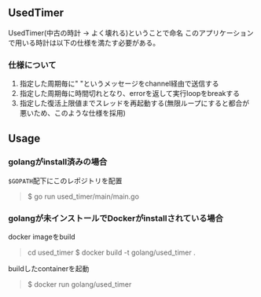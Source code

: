 ## UsedTimer
UsedTimer(中古の時計 -> よく壊れる)ということで命名
このアプリケーションで用いる時計は以下の仕様を満たす必要がある。

### 仕様について
1. 指定した周期毎に" "というメッセージをchannel経由で送信する
2. 指定した周期毎に時間切れとなり、errorを返して実行loopをbreakする
3. 指定した復活上限値までスレッドを再起動する(無限ループにすると都合が悪いため、このような仕様を採用)

## Usage
### golangがinstall済みの場合
`$GOPATH`配下にこのレポジトリを配置
> $ go run used_timer/main/main.go

### golangが未インストールでDockerがinstallされている場合
docker imageをbuild
> cd used_timer
> $ docker build -t golang/used_timer .

buildしたcontainerを起動
> $ docker run golang/used_timer